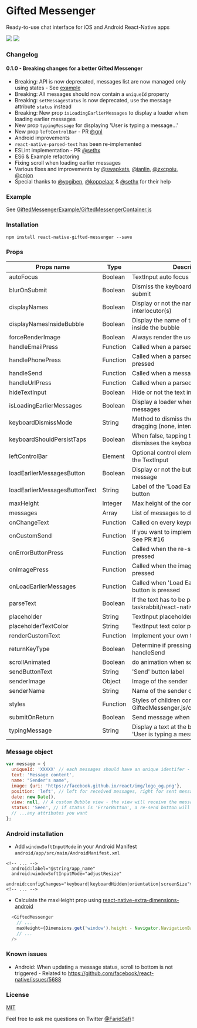 # Gifted Messenger
Ready-to-use chat interface for iOS and Android React-Native apps

![](https://raw.githubusercontent.com/FaridSafi/react-native-gifted-messenger/master/screenshots/messenger-1.png)
![](https://raw.githubusercontent.com/FaridSafi/react-native-gifted-messenger/master/screenshots/messenger-2.png)


### Changelog
#### 0.1.0 - Breaking changes for a better Gifted Messenger
- Breaking: API is now deprecated, messages list are now managed only using states - See [example](https://raw.githubusercontent.com/FaridSafi/react-native-gifted-messenger/master/GiftedMessengerExample/GiftedMessengerContainer.js)
- Breaking: All messages should now contain a `uniqueId` property
- Breaking: `setMessageStatus` is now deprecated, use the message attribute `status` instead
- Breaking: New prop `isLoadingEarlierMessages` to display a loader when loading earlier messages
- New prop `typingMessage` for displaying 'User is typing a message...'
- New prop `leftControlBar` - PR [@gnl](https://github.com/gnl)
- Android improvements
- `react-native-parsed-text` has been re-implemented
- ESLint implementation - PR [@sethx](https://github.com/sethx)
- ES6 & Example refactoring
- Fixing scroll when loading earlier messages
- Various fixes and improvements by [@swapkats](https://github.com/swapkats), [@ianlin](https://github.com/ianlin), [@zxcpoiu](https://github.com/zxcpoiu), [@cnjon](https://github.com/cnjon)
- Special thanks to [@yogiben](https://github.com/yogiben), [@koppelaar](https://github.com/koppelaar) & [@sethx](https://github.com/sethx) for their help

### Example
See [GiftedMessengerExample/GiftedMessengerContainer.js](https://raw.githubusercontent.com/FaridSafi/react-native-gifted-messenger/master/GiftedMessengerExample/GiftedMessengerContainer.js)

### Installation
```npm install react-native-gifted-messenger --save```

### Props


| Props name                    | Type     | Description                                                                | Platform | Default                          |
| ----------------------------- | -------- | -------------------------------------------------------------------------- | -------- | -------------------------------- |
| autoFocus                     | Boolean  | TextInput auto focus                                                       | Both     | true                             |
| blurOnSubmit                  | Boolean  | Dismiss the keyboard when clicking on submit                               | Both     | false                            |
| displayNames                  | Boolean  | Display or not the name of the interlocutor(s)                             | Both     | true                             |
| displayNamesInsideBubble      | Boolean  | Display the name of the interlocutor(s) inside the bubble                  | Both     | false                            |
| forceRenderImage              | Boolean  | Always render the users images (avatar)                                    | Both     | false                            |
| handleEmailPress              | Function | Called when a parsed email is pressed                                      | iOS      | (email) => {}                    |
| handlePhonePress              | Function | Called when a parsed phone number is pressed                               | iOS      | (phone) => {}                    |
| handleSend                    | Function | Called when a message is Sent                                              | Both     | (message, rowID) => {}           |
| handleUrlPress                | Function | Called when a parsed url is pressed                                        | iOS      | (url) => {}                      |
| hideTextInput                 | Boolean  | Hide or not the text input                                                 | Both     | false                            |
| isLoadingEarlierMessages      | Boolean  | Display a loader when loading earlier messages                             | Both     | false                            |
| keyboardDismissMode           | String   | Method to dismiss the keyboard when dragging (none, interactive, on-drag)  | Both     | interactive                      |
| keyboardShouldPersistTaps     | Boolean  | When false, tapping the scrollview dismisses the keyboard.                 | Both     | true                             |
| leftControlBar                | Element  | Optional control element displayed left of the TextInput                   | Both     | null                             |
| loadEarlierMessagesButton     | Boolean  | Display or not the button to load earlier message                          | Both     | false                            |
| loadEarlierMessagesButtonText | String   | Label of the 'Load Earlier Messages' button                                | Both     | 'Load earlier messages'          |
| maxHeight                     | Integer  | Max height of the component                                                | Both     | Dimensions.get('window').height  |
| messages                      | Array    | List of messages to display                                                | Both     | []                               |
| onChangeText                  | Function | Called on every keypress in the TextInput                                  | Both     | (text) => {}                     |
| onCustomSend                  | Function | If you want to implement a progress bar. See PR #16                        | Both     | (message) => {}                  |
| onErrorButtonPress            | Function | Called when the re-send button is pressed                                  | Both     | (message, rowID) => {}           |
| onImagePress                  | Function | Called when the image of a message is pressed                              | Both     | (rowData, rowID) => {}           |
| onLoadEarlierMessages         | Function | Called when 'Load Earlier Message' button is pressed                       | Both     | (oldestMessage, callback) => {}  |
| parseText                     | Boolean  | If the text has to be parsed with taskrabbit/react-native-parsed-text      | iOS      | true                             |
| placeholder                   | String   | TextInput placeholder                                                      | Both     | 'Type a message...'              |
| placeholderTextColor          | String   | TextInput text color placeholder                                           | Both     | '#ccc'                           |
| renderCustomText              | Function | Implement your own text rendering                                          | Both     | (rowData) => {}                  |
| returnKeyType                 | Boolean  | Determine if pressing 'send' will trigger handleSend                       | iOS      | false                            |
| scrollAnimated                | Boolean  | do animation when scrolling                                                | Both     | true                             |
| sendButtonText                | String   | 'Send' button label                                                        | Both     | 'Send'                           |
| senderImage                   | Object   | Image of the sender                                                        | Both     | null                             |
| senderName                    | String   | Name of the sender of the messages                                         | Both     | 'Sender'                         |
| styles                        | Function | Styles of children components - See GiftedMessenger.js/componentWillMount  | Both     | {}                               |
| submitOnReturn                | Boolean  | Send message when clicking on submit                                       | Both     | false                            |
| typingMessage                 | String   | Display a text at the bottom of the list. Eg: 'User is typing a message'   | Both     | ''                               |


### Message object

```js
var message = {
  uniqueId: 'XXXXX' // each messages should have an unique identifer - mandatory
  text: 'Message content',
  name: "Sender's name",
  image: {uri: 'https://facebook.github.io/react/img/logo_og.png'},
  position: 'left', // left for received messages, right for sent messages
  date: new Date(),
  view: null, // A custom Bubble view - the view will receive the message attributes as props
  status: 'Seen', // if status is 'ErrorButton', a re-send button will be displayed
  // ...any attributes you want
};
```

### Android installation
- Add `windowSoftInputMode` in your Android Manifest `android/app/src/main/AndroidManifest.xml`
```
<!-- ... -->
  android:label="@string/app_name"
  android:windowSoftInputMode="adjustResize"
  android:configChanges="keyboard|keyboardHidden|orientation|screenSize">
<!-- ... -->
```
- Calculate the maxHeight prop using [react-native-extra-dimensions-android](https://github.com/jaysoo/react-native-extra-dimensions-android)
```js
  <GiftedMessenger
    // ...
    maxHeight={Dimensions.get('window').height - Navigator.NavigationBar.Styles.General.NavBarHeight - ExtraDimensions.get('STATUS_BAR_HEIGHT')}
    // ...
  />
```

### Known issues
- Android: When updating a message status, scroll to bottom is not triggered - Related to https://github.com/facebook/react-native/issues/5688


### License

[MIT](LICENSE)


Feel free to ask me questions on Twitter [@FaridSafi](https://www.twitter.com/FaridSafi) !
